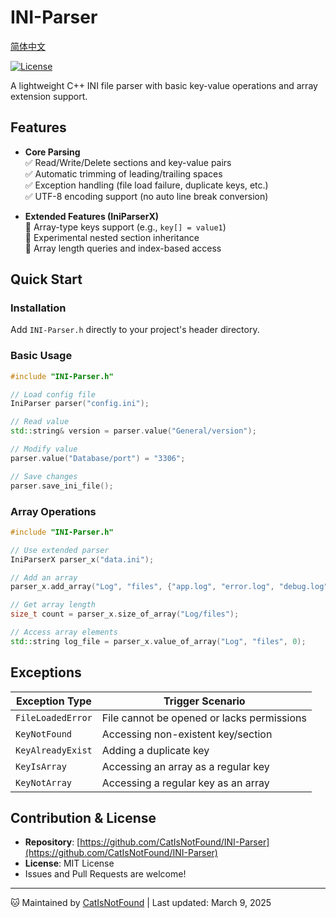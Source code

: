 
# INI-Parser

[简体中文](README_CN.md)

[![License](https://img.shields.io/badge/License-MIT-blue.svg)](https://github.com/CatIsNotFound/INI-Parser/blob/main/LICENSE)

A lightweight C++ INI file parser with basic key-value operations and array extension support.

## Features

- **Core Parsing**  
  ✅ Read/Write/Delete sections and key-value pairs  
  ✅ Automatic trimming of leading/trailing spaces  
  ✅ Exception handling (file load failure, duplicate keys, etc.)  
  ✅ UTF-8 encoding support (no auto line break conversion)

- **Extended Features (IniParserX)**  
  🚀 Array-type keys support (e.g., `key[] = value1`)  
  🚀 Experimental nested section inheritance  
  🚀 Array length queries and index-based access

## Quick Start

### Installation
Add `INI-Parser.h` directly to your project's header directory.

### Basic Usage
```cpp
#include "INI-Parser.h"

// Load config file
IniParser parser("config.ini");

// Read value
std::string& version = parser.value("General/version");

// Modify value
parser.value("Database/port") = "3306";

// Save changes
parser.save_ini_file();
```

### Array Operations
```cpp
#include "INI-Parser.h"

// Use extended parser
IniParserX parser_x("data.ini");

// Add an array
parser_x.add_array("Log", "files", {"app.log", "error.log", "debug.log"});

// Get array length
size_t count = parser_x.size_of_array("Log/files");

// Access array elements
std::string log_file = parser_x.value_of_array("Log", "files", 0);
```

## Exceptions

| Exception Type       | Trigger Scenario                  |
|----------------------|-----------------------------------|
| `FileLoadedError`    | File cannot be opened or lacks permissions |
| `KeyNotFound`        | Accessing non-existent key/section |
| `KeyAlreadyExist`    | Adding a duplicate key           |
| `KeyIsArray`         | Accessing an array as a regular key |
| `KeyNotArray`        | Accessing a regular key as an array |

## Contribution & License
- **Repository**: [https://github.com/CatIsNotFound/INI-Parser](https://github.com/CatIsNotFound/INI-Parser)
- **License**: MIT License
- Issues and Pull Requests are welcome!

---

🐱 Maintained by [CatIsNotFound](mailto:liaoxinkai0408@outlook.com) | Last updated: March 9, 2025
